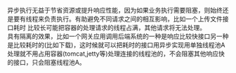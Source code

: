 异步执行无益于节省资源或提升响应性能，因为如果业务执行需要阻塞，则始终还是要有线程来负责执行。有助避免不同请求之间的相互影响，比如一个上传文件接口耗时
比较长可能把容器的处理请求的线程占满，其他请求将无法处理。    
具有隔离的效果，比如一个网关应用调用后端系统的一种是响应比较快接口另一种是比较耗时的(比如下载)，这时候就可以把耗时的接口用异步实现用单独线程池A处理就不用占用容器(tomcat,jetty等)处理连接的线程池的，不会阻塞其他响应快的接口，只会阻塞线程池A。   
